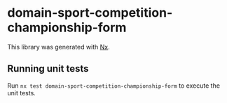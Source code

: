 # domain-sport-competition-championship-form

This library was generated with [Nx](https://nx.dev).

## Running unit tests

Run `nx test domain-sport-competition-championship-form` to execute the unit tests.
